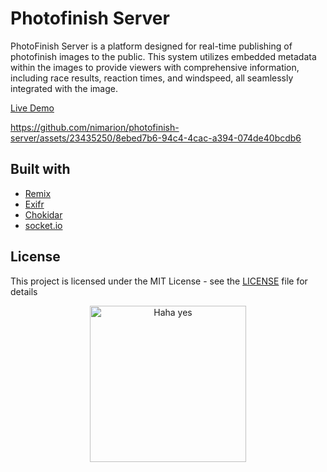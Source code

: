 # Photofinish Server

PhotoFinish Server is a platform designed for real-time publishing of photofinish images to the public. This system utilizes embedded metadata within the images to provide viewers with comprehensive information, including race results, reaction times, and windspeed, all seamlessly integrated with the image.

[Live Demo](https://photofinish.lcrehlingen.de/58.%20Pfingstsportfest_28052023)



https://github.com/nimarion/photofinish-server/assets/23435250/8ebed7b6-94c4-4cac-a394-074de40bcdb6



## Built with 

- [Remix](https://github.com/remix-run/remix) 
- [Exifr](https://github.com/MikeKovarik/exifr) 
- [Chokidar](https://github.com/paulmillr/chokidar) 
- [socket.io](https://github.com/socketio/socket.io) 

## License
This project is licensed under the MIT License - see the [LICENSE](LICENSE) file for details

<p align="center">
  <img alt="Haha yes " width="250px" src="https://i.imgur.com/5bXJeZt.png">
  <br>
</p>
